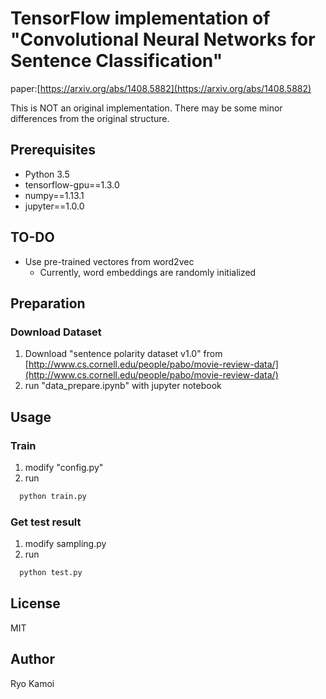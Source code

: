# TensorFlow implementation of "Convolutional Neural Networks for Sentence Classification"

paper:[https://arxiv.org/abs/1408.5882](https://arxiv.org/abs/1408.5882)

This is NOT an original implementation. There may be some minor differences from the original structure.

## Prerequisites

 * Python 3.5
 * tensorflow-gpu==1.3.0
 * numpy==1.13.1
 * jupyter==1.0.0

## TO-DO

 * Use pre-trained vectores from word2vec
     * Currently, word embeddings are randomly initialized

## Preparation
### Download Dataset

1. Download "sentence polarity dataset v1.0" from [http://www.cs.cornell.edu/people/pabo/movie-review-data/](http://www.cs.cornell.edu/people/pabo/movie-review-data/)
2. run "data_prepare.ipynb" with jupyter notebook

## Usage
### Train

1. modify "config.py"
2. run

```bash
  python train.py
```

### Get test result

1. modify sampling.py
2. run

```bash
  python test.py
```

## License

MIT

## Author

Ryo Kamoi
